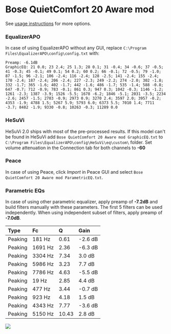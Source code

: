 # Bose QuietComfort 20 Aware mod
See [usage instructions](https://github.com/jaakkopasanen/AutoEq#usage) for more options.

### EqualizerAPO
In case of using EqualizerAPO without any GUI, replace `C:\Program Files\EqualizerAPO\config\config.txt`
with:
```
Preamp: -6.1dB
GraphicEQ: 21 0.0; 23 2.4; 25 1.3; 28 0.1; 31 -0.4; 34 -0.6; 37 -0.5; 41 -0.3; 45 -0.1; 49 0.1; 54 0.2; 60 0.2; 66 -0.1; 72 -0.5; 79 -1.0; 87 -1.5; 96 -2.1; 106 -2.4; 116 -2.4; 128 -2.5; 141 -2.4; 155 -2.4; 170 -2.4; 187 -2.4; 206 -2.4; 227 -2.3; 249 -2.2; 274 -2.0; 302 -1.8; 332 -1.7; 365 -1.6; 402 -1.7; 442 -1.6; 486 -1.7; 535 -1.4; 588 -0.8; 647 -0.7; 712 -0.9; 783 -0.1; 861 0.3; 947 0.3; 1042 -0.3; 1146 -1.2; 1261 -2.3; 1387 -3.9; 1526 -5.5; 1678 -6.2; 1846 -5.1; 2031 -3.5; 2234 -2.6; 2457 -1.5; 2703 -0.9; 2973 0.9; 3270 2.4; 3597 2.0; 3957 -0.2; 4353 -1.9; 4788 1.5; 5267 5.9; 5793 6.0; 6373 5.5; 7010 1.4; 7711 -3.7; 8482 -1.9; 9330 -0.8; 10263 -0.3; 11289 0.0
```

### HeSuVi
HeSuVi 2.0 ships with most of the pre-processed results. If this model can't be found in HeSuVi add
`Bose QuietComfort 20 Aware mod GraphicEQ.txt` to `C:\Program Files\EqualizerAPO\config\HeSuVi\eq\custom\` folder.
Set volume attenuation in the Connection tab for both channels to **-60**

### Peace
In case of using Peace, click *Import* in Peace GUI and select `Bose QuietComfort 20 Aware mod ParametricEQ.txt`.

### Parametric EQs
In case of using other parametric equalizer, apply preamp of **-7.2dB** and build filters manually
with these parameters. The first 5 filters can be used independently.
When using independent subset of filters, apply preamp of **-7.0dB**.

| Type    | Fc      |     Q | Gain    |
|:--------|:--------|:------|:--------|
| Peaking | 181 Hz  |  0.61 | -2.6 dB |
| Peaking | 1691 Hz |  2.36 | -6.3 dB |
| Peaking | 3304 Hz |  7.34 | 3.0 dB  |
| Peaking | 5986 Hz |  3.23 | 7.7 dB  |
| Peaking | 7786 Hz |  4.63 | -5.5 dB |
| Peaking | 19 Hz   |  2.85 | 4.4 dB  |
| Peaking | 477 Hz  |  3.44 | -0.7 dB |
| Peaking | 923 Hz  |  4.18 | 1.5 dB  |
| Peaking | 4343 Hz |  7.77 | -3.6 dB |
| Peaking | 5150 Hz | 10.43 | 2.8 dB  |

![](https://raw.githubusercontent.com/jaakkopasanen/AutoEq/master/results/innerfidelity/sbaf-serious/Bose%20QuietComfort%2020%20Aware%20mod/Bose%20QuietComfort%2020%20Aware%20mod.png)